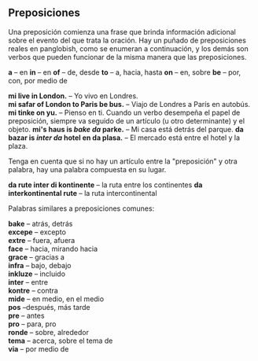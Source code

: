 ## Preposiciones

Una preposición comienza una frase que brinda información adicional sobre el evento del que trata la oración.
Hay un puñado de preposiciones reales en panglobish, como se enumeran a continuación,
y los demás son verbos que pueden funcionar de la misma manera que las preposiciones.

**a**
– en
**in**
– en
**of**
– de, desde
**to**
– a, hacia, hasta
**on**
– en, sobre
**be**
– por, con, por medio de

**mi live in London.**
– Yo vivo en Londres.  
**mi safar of London to Paris be bus.**
– Viajo de Londres a París en autobús.  
**mi tinke on yu.**
– Pienso en ti.
Cuando un verbo desempeña el papel de preposición, siempre va seguido de un artículo (u otro determinante) y el objeto.
**mi's haus is _bake da_ parke.**
– Mi casa está detrás del parque.
**da bazar is _inter da_ hotel en da plasa.**
– El mercado está entre el hotel y la plaza.

Tenga en cuenta que si no hay un artículo entre la "preposición" y otra palabra, hay una palabra compuesta en su lugar.

**da rute inter di kontinente**
– la ruta entre los continentes
**da interkontinental rute**
– la ruta intercontinental

Palabras similares a preposiciones comunes:

**bake**
– atrás, detrás  
**excepe**
– excepto  
**extre**
– fuera, afuera  
**face**
– hacia, mirando hacia  
**grace**
– gracias a  
**infra**
– bajo, debajo  
**inkluze**
– incluido  
**inter**
– entre  
**kontre**
– contra  
**mide**
– en medio, en el medio  
**pos**
–después, más tarde  
**pre**
– antes  
**pro**
– para, pro  
**ronde**
– sobre, alrededor  
**tema**
– acerca, sobre el tema de  
**via**
– por medio de

